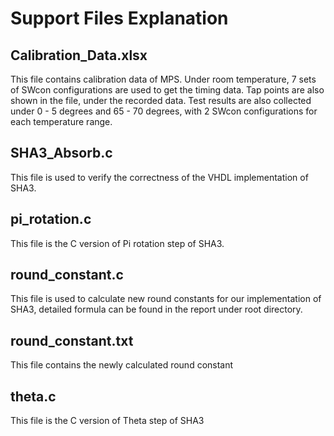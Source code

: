 # Support Files Explanation
## Calibration_Data.xlsx
This file contains calibration data of MPS. Under room temperature, 7 sets of SWcon configurations are used to get the timing data. Tap points are also shown in the file, under the recorded data. Test results are also collected under 0 - 5 degrees and 65 - 70 degrees, with 2 SWcon configurations for each temperature range. 
## SHA3_Absorb.c
This file is used to verify the correctness of the VHDL implementation of SHA3. 
## pi_rotation.c
This file is the C version of Pi rotation step of SHA3. 
## round_constant.c
This file is used to calculate new round constants for our implementation of SHA3, detailed formula can be found in the report under root directory. 
## round_constant.txt
This file contains the newly calculated round constant
## theta.c
This file is the C version of Theta step of SHA3
